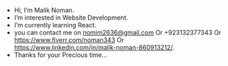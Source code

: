 - Hi, I’m Malik Noman.
- I’m interested in Website Development.
- I’m currently learning React.
- you can contact me on nomim2636@gmail.com Or +923132377343 Or https://www.fiverr.com/noman343 Or https://www.linkedin.com/in/malik-noman-860913212/.
- Thanks for your Precious time...

<!---
Noman343/Noman343 is a ✨ special ✨ repository because its `README.md` (this file) appears on your GitHub profile.
You can click the Preview link to take a look at your changes.
--->
